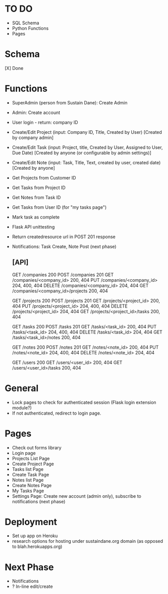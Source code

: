 TO DO
=====
* SQL Schema
* Python Functions
* Pages


Schema
======
[X] Done

Functions
=========
* SuperAdmin (person from Sustain Dane): Create Admin
* Admin: Create account
* User login - return: company ID
* Create/Edit Project (input: Company ID, Title, Created by User)   [Created by company admin]
* Create/Edit Task (input: Project, title, Created by User, Assigned to User, Due Date)  [Created by anyone (or configurable by admin settings)]
* Create/Edit Note  (input: Task, Title, Text, created by user, created date) [Created by anyone]
* Get Projects from Customer ID
* Get Tasks from Project ID
* Get Notes from Task ID
* Get Tasks from User ID (for "my tasks page")
* Mark task as complete
* Flask API unittesting
* Return createdresource url in POST 201 response
* Notifications: Task Create, Note Post (next phase)

	[API]
	--------------------
	GET     /companies 200
	POST    /companies 201
	GET     /companies/<company_id> 200, 404
	PUT     /companies/<company_id> 204, 400, 404
	DELETE  /companies/<company_id> 204, 404
	GET     /companies/<company_id>/projects 200, 404

	GET     /projects 200
	POST    /projects 201
	GET     /projects/<project_id> 200, 404
	PUT     /projects/<project_id> 204, 400, 404
	DELETE  /projects/<project_id> 204, 404
	GET     /projects/<project_id>/tasks 200, 404

	GET     /tasks 200
	POST    /tasks 201
	GET     /tasks/<task_id> 200, 404
	PUT     /tasks/<task_id> 204, 400, 404
	DELETE  /tasks/<task_id> 204, 404
	GET     /tasks/<task_id>/notes 200, 404

	GET     /notes 200
	POST    /notes 201
	GET     /notes/<note_id> 200, 404
	PUT     /notes/<note_id> 204, 400, 404
	DELETE  /notes/<note_id> 204, 404

	GET     /users 200
	GET     /users/<user_id> 200, 404
	GET     /users/<user_id>/tasks 200, 404



General
=======
* Lock pages to check for authenticated session (Flask login extension module?)
* If not authenticated, redirect to login page.

Pages
=====
* Check out forms library 
* Login page
* Projects List Page
* Create Project Page
* Tasks list Page
* Create Task Page
* Notes list Page
* Create Notes Page
* My Tasks Page
* Settings Page: Create new account (admin only), subscribe to notifications (next phase)

Deployment
==========
* Set up app on Heroku
* research options for hosting under sustaindane.org domain (as opposed to blah.herokuapps.org)

Next Phase
==========
* Notifications
* ? In-line edit/create
